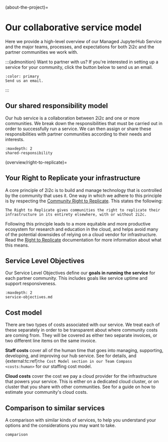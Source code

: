 (about-the-project)=
# Our collaborative service model

Here we provide a high-level overview of our Managed JupyterHub Service and the major teams, processes, and expectations for both 2i2c and the partner communities we work with.

:::{admonition} Want to partner with us?
If you're interested in setting up a service for your community, click the button below to send us an email.

```{button-link} mailto:hello@2i2c.org
:color: primary
Send us an email.
```
:::


## Our shared responsibility model

Our hub service is a collaboration between 2i2c and one or more communities.
We break down the responsibilities that must be carried out in order to successfully run a service.
We can then assign or share these responsibilities with partner communities according to their needs and interests.

```{toctree}
:maxdepth: 2
shared-responsibility
```

(overview/right-to-replicate)=
## Your Right to Replicate your infrastructure

A core principle of 2i2c is to build and manage technology that is controlled by the community that uses it.
One way in which we adhere to this principle is by respecting the [Community Right to Replicate](https://2i2c.org/right-to-replicate/). This states the following:

```{epigraph}
The Right to Replicate gives communities the right to replicate their infrastructure in its entirety elsewhere, with or without 2i2c.
```

Following this principle leads to a more equitable and more productive ecosystem for research and education in the cloud, and helps avoid many of the potential downsides of relying on a cloud vendor for infrastructure.
Read the [Right to Replicate](https://2i2c.org/right-to-replicate/) documentation for more information about what this means.

## Service Level Objectives

Our Service Level Objectives define our **goals in running the service** for each partner community.
This includes goals like service uptime and support responsiveness.

```{toctree}
:maxdepth: 2
service-objectives.md
```

## Cost model

There are two types of costs associated with our service.
We treat each of these separately in order to be transparent about where community costs are coming from.
They will be covered as either two separate invoices, or two different line items on the same invoice.

**Staff costs** cover all of the human time that goes into managing, supporting, developing, and improving our hub service.
See [](service-offerings) for details, and {external:tc:ref}`the Cost Model section in our Team Compass <costs:human>` for our staffing cost model.

**Cloud costs** cover the cost we pay a cloud provider for the infrastructure that powers your service.
This is either on a dedicated cloud cluster, or on cluster that you share with other communities.
  See [](costs:cloud) for a guide on how to estimate your community's cloud costs.

## Comparison to similar services

A comparison with similar kinds of services, to help you understand your options and the considerations you may want to take.

```{toctree}
comparison
```
